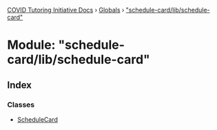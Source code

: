 [COVID Tutoring Initiative Docs](../README.md) › [Globals](../globals.md) › ["schedule-card/lib/schedule-card"](_schedule_card_lib_schedule_card_.md)

# Module: "schedule-card/lib/schedule-card"

## Index

### Classes

- [ScheduleCard](../classes/_schedule_card_lib_schedule_card_.schedulecard.md)
